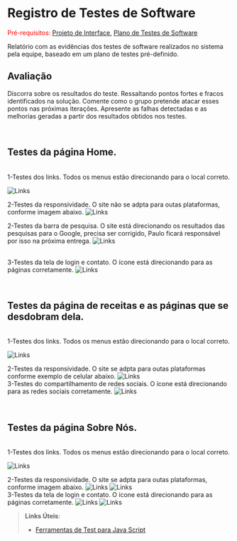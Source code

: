 # Registro de Testes de Software

<span style="color:red">Pré-requisitos: <a href="3-Projeto de Interface.md"> Projeto de Interface</a></span>, <a href="8-Plano de Testes de Software.md"> Plano de Testes de Software</a>

Relatório com as evidências dos testes de software realizados no sistema pela equipe, baseado em um plano de testes pré-definido.

## Avaliação

Discorra sobre os resultados do teste. Ressaltando pontos fortes e fracos identificados na solução. Comente como o grupo pretende atacar esses pontos nas próximas iterações. Apresente as falhas detectadas e as melhorias geradas a partir dos resultados obtidos nos testes.

<br>
<h2>Testes da página Home. </h2>
<br> 1-Testes dos links. Todos os menus estão direcionando para o local correto.</br>

![Links](../resource/img/home.png)

2-Testes da responsividade.
O site não se adpta para outas plataformas, conforme imagem abaixo.
![Links](../resource/img/homerespon.png)
<br>

2-Testes da barra de pesquisa.
O site está direcionando os resultados das pesquisas para o Google, precisa ser 
corrigido, Paulo ficará responsável por isso na próxima entrega.
![Links](../resource/img/pesquisa.png)

<br> 3-Testes da tela de login e contato.
O ícone está direcionando para as páginas corretamente.
![Links](../resource/img/homeloginecontato.png) </br>


<br>
<h2>Testes da página de receitas e as páginas que se desdobram dela. </h2>
<br> 1-Testes dos links. Todos os menus estão direcionando para o local correto. 

![Links](../resource/img/linkreceita.png)

 2-Testes da responsividade.
O site se adpta para outas plataformas conforme exemplo de celular abaixo.
 ![Links](../resource/img/telefone.png)
<br> 3-Testes do compartilhamento de redes sociais.
O ícone está direcionando para as redes sociais corretamente.
 ![Links](../resource/img/redesociais.png)
</br>

<br>
<h2>Testes da página Sobre Nós. </h2>
<br> 1-Testes dos links. Todos os menus estão direcionando para o local correto. 

![Links](../resource/img/linksobrenos.png)

2-Testes da responsividade.
O site se adpta para outas plataformas, conforme imagem abaixo.
![Links](../resource/img/sobrenosresp.png)
![Links](../resource/img/sobrenosresp2.png)
<br> 3-Testes da tela de login e contato.
O ícone está direcionando para as páginas corretamente.
![Links](../resource/img/login01.png)
![Links](../resource/img/contato.png)
</br>



> **Links Úteis**:
> - [Ferramentas de Test para Java Script](https://geekflare.com/javascript-unit-testing/)